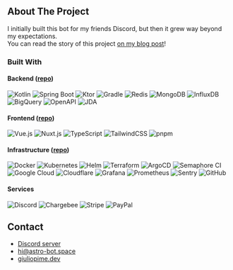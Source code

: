 <a id="readme-top"></a>


<!-- PROJECT SHIELDS -->
<!--
*** I'm using markdown "reference style" links for readability.
*** Reference links are enclosed in brackets [ ] instead of parentheses ( ).
*** See the bottom of this document for the declaration of the reference variables
*** for contributors-url, forks-url, etc. This is an optional, concise syntax you may use.
*** https://www.markdownguide.org/basic-syntax/#reference-style-links
-->

<!-- ABOUT THE PROJECT -->
## About The Project
I initially built this bot for my friends Discord, but then it grew way beyond my expectations.  
You can read the story of this project [on my blog post](https://giuliopime.dev/blog/so-i-built-a-discord-bot)!   


### Built With

#### Backend ([repo](https://github.com/bot-astro/astro))
![Kotlin](https://img.shields.io/badge/Kotlin-7F52FF?logo=Kotlin&logoColor=white)
![Spring Boot](https://img.shields.io/badge/SpringBoot-6DB33F.svg?&logo=springboot&logoColor=white)
![Ktor](https://img.shields.io/badge/Ktor-7F52FF.svg?&logo=ktor&logoColor=white)
![Gradle](https://img.shields.io/badge/Gradle-02303A.svg?&logo=gradle&logoColor=white)
![Redis](https://img.shields.io/badge/Redis-DC382D.svg?&logo=redis&logoColor=white)
![MongoDB](https://img.shields.io/badge/MongoDB-47A248.svg?&logo=mongodb&logoColor=white)
![InfluxDB](https://img.shields.io/badge/InfluxDB-22ADF6.svg?&logo=influxdb&logoColor=white)
![BigQuery](https://img.shields.io/badge/BigQuery-4285F4.svg?&logo=googlebigquery&logoColor=white)
![OpenAPI](https://img.shields.io/badge/OpenAPI-6BA539.svg?&logo=openapiinitiative&logoColor=white)
![JDA](https://img.shields.io/badge/JDA-202124.svg?&logo=discord&logoColor=white)

#### Frontend ([repo](https://github.com/bot-astro/astro-bot.space))
![Vue.js](https://img.shields.io/badge/Vue.js-4FC08D.svg?&logo=vue.js&logoColor=white)
![Nuxt.js](https://img.shields.io/badge/Nuxt-002E3B.svg?&logo=nuxt&logoColor=white)
![TypeScript](https://img.shields.io/badge/TypeScript-3178C6.svg?&logo=typescript&logoColor=white)
![TailwindCSS](https://img.shields.io/badge/TailwindCSS-06B6D4.svg?&logo=tailwindcss&logoColor=white)
![pnpm](https://img.shields.io/badge/pnpm-F69220.svg?&logo=pnpm&logoColor=white)

#### Infrastructure ([repo](https://github.com/giuliopime/gport))
![Docker](https://img.shields.io/badge/Docker-2496ED.svg?&logo=docker&logoColor=white)
![Kubernetes](https://img.shields.io/badge/Kubernetes-326CE5.svg?&logo=kubernetes&logoColor=white)
![Helm](https://img.shields.io/badge/Helm-0F1689.svg?&logo=helm&logoColor=white)
![Terraform](https://img.shields.io/badge/Terraform-7B42BC.svg?&logo=terraform&logoColor=white)
![ArgoCD](https://img.shields.io/badge/ArgoCD-EF7B4D.svg?&logo=argo&logoColor=white)
![Semaphore CI](https://img.shields.io/badge/Semaphore%20CI-4B32C3.svg?&logo=semaphoreci&logoColor=white)
![Google Cloud](https://img.shields.io/badge/Google%20Cloud-4285F4.svg?&logo=googlecloud&logoColor=white)
![Cloudflare](https://img.shields.io/badge/Cloudflare-F38020.svg?&logo=cloudflare&logoColor=white)
![Grafana](https://img.shields.io/badge/Grafana-F46800.svg?&logo=grafana&logoColor=white)
![Prometheus](https://img.shields.io/badge/Prometheus-E6522C.svg?&logo=prometheus&logoColor=white)
![Sentry](https://img.shields.io/badge/Sentry-%23000000.svg?logo=sentry&logoColor=white)
![GitHub](https://img.shields.io/badge/GitHub-181717.svg?&logo=github&logoColor=white)

#### Services
![Discord](https://img.shields.io/badge/Discord-5865F2.svg?&logo=discord&logoColor=white)
![Chargebee](https://img.shields.io/badge/Chargebee-ff3202.svg)
![Stripe](https://img.shields.io/badge/Stripe-646EDE.svg?&logo=stripe&logoColor=white)
![PayPal](https://img.shields.io/badge/PayPal-00457C.svg?&logo=paypal&logoColor=white)

<!-- CONTACT -->
## Contact

- [Discord server](https://astro-bot.space/support)
- [hi@astro-bot.space](mailto:hi@astro-bot.space)
- [giuliopime.dev](https://giuliopime.dev)
